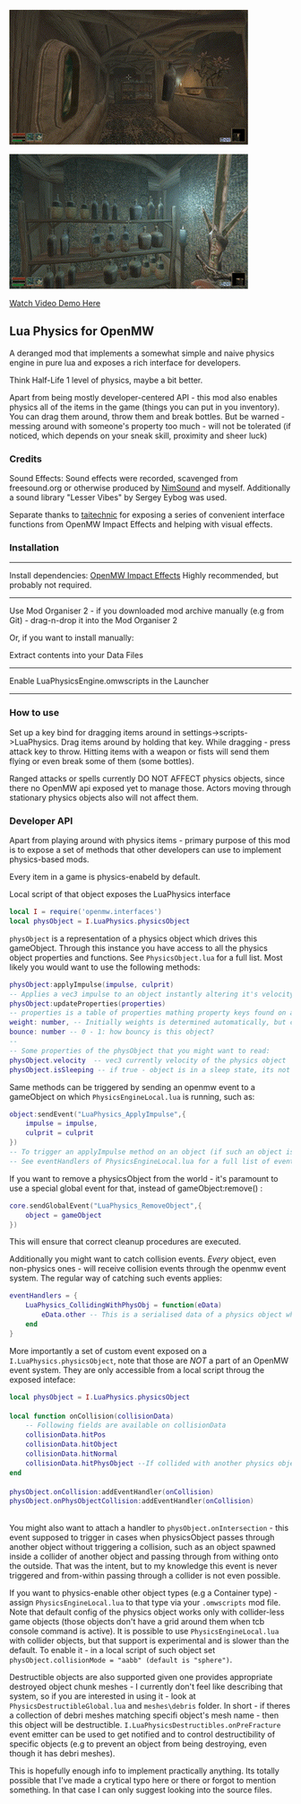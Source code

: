 ![alt text](images/Physics1.gif)

![alt text](images/Physics2.gif)

[Watch Video Demo Here](https://youtu.be/5klixjQGopU)

## Lua Physics for OpenMW

A deranged mod that implements a somewhat simple and naive physics engine in pure lua and exposes a rich interface for developers.

Think Half-Life 1 level of physics, maybe a bit better.

Apart from being mostly developer-centered API - this mod also enables physics all of the items in the game (things you can put in you inventory). You can drag them around, throw them and break bottles. But be warned - messing around with someone's property too much - will not be tolerated (if noticed, which depends on your sneak skill, proximity and sheer luck)

### Credits

Sound Effects: Sound effects were recorded, scavenged from freesound.org or otherwise produced by [NimSound](https://nimsound.ru/) and myself. Additionally a sound library "Lesser Vibes" by Sergey Eybog was used.

Separate thanks to [taitechnic](https://next.nexusmods.com/profile/taitechnic/mods) for exposing a series of convenient interface functions from OpenMW Impact Effects and helping with visual effects.

### Installation

---

Install dependencies:
[OpenMW Impact Effects](https://www.nexusmods.com/morrowind/mods/55508)
Highly recommended, but probably not required.

---
Use Mod Organiser 2 - if you downloaded mod archive manually (e.g from Git) - drag-n-drop it into the Mod Organiser 2

Or, if you want to install manually:

Extract contents into your Data Files

---

Enable LuaPhysicsEngine.omwscripts in the Launcher

---

### How to use

Set up a key bind for dragging items around in settings->scripts->LuaPhysics. Drag items around by holding that key. While dragging - press attack key to throw. Hitting items with a weapon or fists will send them flying or even break some of them (some bottles).

Ranged attacks or spells currently DO NOT AFFECT physics objects, since there no OpenMW api exposed yet to manage those. Actors moving through stationary physics objects also will not affect them.

### Developer API

Apart from playing around with physics items - primary purpose of this mod is to expose a set of methods that other developers can use to implement physics-based mods.

Every item in a game is physics-enabeld by default. 

Local script of that object exposes the LuaPhysics interface

```Lua
local I = require('openmw.interfaces')
local physObject = I.LuaPhysics.physicsObject
```

`physObject` is a representation of a physics object which drives this gameObject. Through this instance you have access to all the physics object properties and functions. See `PhysicsObject.lua` for a full list. Most likely you would want to use the following methods:

```Lua
physObject:applyImpulse(impulse, culprit)
-- Applies a vec3 impulse to an object instantly altering it's velocity. Culprit is a gameobject (NPC) responsible for this impulse application - culprit is used by the crime detections system. If necessary - it's probably safe to set it to nil.
physObject:updateProperties(properties)
-- properties is a table of properties mathing property keys found on an instance of physObject (see physicsObject:new() in PhysicsObject.lua for a list of possible properties). It's HIGHLY recommended to use this method to update object's physical properties, instead of setting them directly on an instance. Properties you might be interested in are:
weight: number, -- Initially weights is determined automatically, but can be overriden using this property
bounce: number -- 0 - 1: how bouncy is this object?
--
-- Some properties of the physObject that you might want to read:
physObject.velocity  -- vec3 currently velocity of the physics object
physObject.isSleeping -- if true - object is in a sleep state, its not being simulated, unless acted upon by a player or hit by another object, every object starts in a sleeping state
```

Same methods can be triggered by sending an openmw event to a gameObject on which `PhysicsEngineLocal.lua` is running, such as:
```Lua
object:sendEvent("LuaPhysics_ApplyImpulse",{
    impulse = impulse,
    culprit = culprit
})
-- To trigger an applyImpulse method on an object (if such an object is a physics object)
-- See eventHandlers of PhysicsEngineLocal.lua for a full list of events. As a general rule all events are names "LuaPhysics_EventName" 
```

If you want to remove a physicsObject from the world - it's paramount to use a special global event for that, instead of gameObject:remove() :
```Lua
core.sendGlobalEvent("LuaPhysics_RemoveObject",{
    object = gameObject
})
```

This will ensure that correct cleanup procedures are executed.

Additionally you might want to catch collision events.
_Every_ object, even non-physics ones - will receive collision events through the openmw event system. The regular way of catching such events applies:
```Lua
eventHandlers = {
    LuaPhysics_CollidingWithPhysObj = function(eData)
        eData.other -- This is a serialised data of a physics object which triggered the collision, it's a read-only data, no changes to this data will affect the original physics object
    end
}
```

More importantly a set of custom event exposed on a `I.LuaPhysics.physicsObject`, note that those are _NOT_ a part of an OpenMW event system. They are only accessible from a local script throug the exposed inteface:

```Lua
local physObject = I.LuaPhysics.physicsObject

local function onCollision(collisionData)
    -- Following fields are available on collisionData
    collisionData.hitPos
    collisionData.hitObject
    collisionData.hitNormal
    collisionData.hitPhysObject --If collided with another physics object - this will be a serialised data of that other physics object, again - changing this serialised data will not affect another physics object in any way
end

physObject.onCollision:addEventHandler(onCollision)
physObject.onPhysObjectCollision:addEventHandler(onCollision)
     
```

You might also want to attach a handler to `physObject.onIntersection` - this event supposed to trigger in cases when physicsObject passes through another object without triggering a collision, such as an object spawned inside a collider of another object and passing through from withing onto the outside. That was the intent, but to my knowledge this event is never triggered and from-within passing through a collider is not even possible.

If you want to physics-enable other object types (e.g a Container type) - assign `PhysicsEngineLocal.lua` to that type via your `.omwscripts` mod file. Note that default config of the physics object works only with collider-less game objects (those objects don't have a grid around them when tcb console command is active). It is possible to use `PhysicsEngineLocal.lua` with collider objects, but that support is experimental and is slower than the default. To enable it - in a local script of such object set `physObject.collisionMode = "aabb" (default is "sphere")`.

Destructible objects are also supported given one provides appropriate destroyed object chunk meshes - I currently don't feel like describing that system, so if you are interested in using it - look at `PhysicsDestructibleGlobal.lua` and `meshes\debris` folder. In short - if theres a collection of debri meshes matching specifi object's mesh name - then this object will be destructible. `I.LuaPhysicsDestructibles.onPreFracture` event emitter can be used to get notified and to control destructibility of specific objects (e.g to prevent an object from being destroying, even though it has debri meshes).

This is hopefully enough info to implement practically anything. Its totally possible that I've made a crytical typo here or there or forgot to mention something. In that case I can only suggest looking into the source files.





